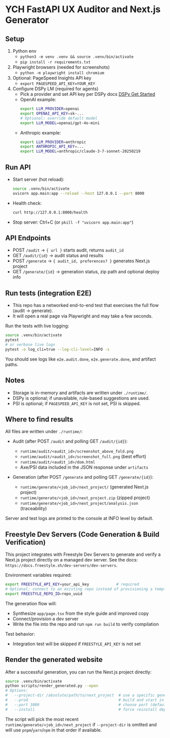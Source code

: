 # YCH FastAPI UX Auditor and Next.js Generator

## Setup

1. Python env
   - `python3 -m venv .venv && source .venv/bin/activate`
   - `pip install -r requirements.txt`
2. Playwright browsers (needed for screenshots)
   - `python -m playwright install chromium`
3. Optional: PageSpeed Insights API key
   - `export PAGESPEED_API_KEY=YOUR_KEY`
4. Configure DSPy LM (required for agents)
   - Pick a provider and set API key per DSPy docs [DSPy Get Started](https://dspy.ai/)
   - OpenAI example:
     ```bash
     export LLM_PROVIDER=openai
     export OPENAI_API_KEY=sk-...
     # Optional: override default model
     export LLM_MODEL=openai/gpt-4o-mini
     ```
   - Anthropic example:
     ```bash
     export LLM_PROVIDER=anthropic
     export ANTHROPIC_API_KEY=... 
     export LLM_MODEL=anthropic/claude-3-7-sonnet-20250219
     ```

## Run API

- Start server (hot reload):
  ```bash
  source .venv/bin/activate
  uvicorn app.main:app --reload --host 127.0.0.1 --port 8000
  ```

- Health check:
  ```bash
  curl http://127.0.0.1:8000/health
  ```

- Stop server: Ctrl+C (or `pkill -f "uvicorn app.main:app"`)

## API Endpoints

- POST `/audit` → `{ url }` starts audit, returns `audit_id`
- GET `/audit/{id}` → audit status and results
- POST `/generate` → `{ audit_id, preferences? }` generates Next.js project
- GET `/generate/{id}` → generation status, zip path and optional deploy info

## Run tests (integration E2E)

- This repo has a networked end-to-end test that exercises the full flow (audit → generate).
- It will open a real page via Playwright and may take a few seconds.

Run the tests with live logging:
```bash
source .venv/bin/activate
pytest
# or verbose live logs
pytest -o log_cli=true --log-cli-level=INFO -s
```

You should see logs like `e2e.audit.done`, `e2e.generate.done`, and artifact paths.

## Notes
- Storage is in-memory and artifacts are written under `./runtime/`.
- DSPy is optional; if unavailable, rule-based suggestions are used.
- PSI is optional; if `PAGESPEED_API_KEY` is not set, PSI is skipped.

## Where to find results

All files are written under `./runtime/`:

- Audit (after POST `/audit` and polling GET `/audit/{id}`):
  - `runtime/audit/<audit_id>/screenshot_above_fold.png`
  - `runtime/audit/<audit_id>/screenshot_full.png` (best effort)
  - `runtime/audit/<audit_id>/dom.html`
  - Axe/PSI data included in the JSON response under `artifacts`

- Generation (after POST `/generate` and polling GET `/generate/{id}`):
  - `runtime/generate/<job_id>/next_project/` (generated Next.js project)
  - `runtime/generate/<job_id>/next_project.zip` (zipped project)
  - `runtime/generate/<job_id>/next_project/analysis.json` (traceability)

Server and test logs are printed to the console at INFO level by default.

## Freestyle Dev Servers (Code Generation & Build Verification)

This project integrates with Freestyle Dev Servers to generate and verify a Next.js project directly on a managed dev server. See the docs: `https://docs.freestyle.sh/dev-servers/dev-servers`.

Environment variables required:

```bash
export FREESTYLE_API_KEY=your_api_key            # required
# Optional: connect to an existing repo instead of provisioning a template
export FREESTYLE_REPO_ID=repo_uuid
```

The generation flow will:
- Synthesize `app/page.tsx` from the style guide and improved copy
- Connect/provision a dev server
- Write the file into the repo and run `npm run build` to verify compilation

Test behavior:
- Integration test will be skipped if `FREESTYLE_API_KEY` is not set

## Render the generated website

After a successful generation, you can run the Next.js project directly:

```bash
source .venv/bin/activate
python scripts/render_generated.py --open
# Options:
#   --project-dir /absolute/path/to/next_project  # use a specific generated project
#   --prod                                        # build and start in production mode
#   --port 3000                                   # choose port (default 3000)
#   --install                                     # force reinstall dependencies
```

The script will pick the most recent `runtime/generate/<job_id>/next_project` if `--project-dir` is omitted
and will use `pnpm`/`yarn`/`npm` in that order if available.

